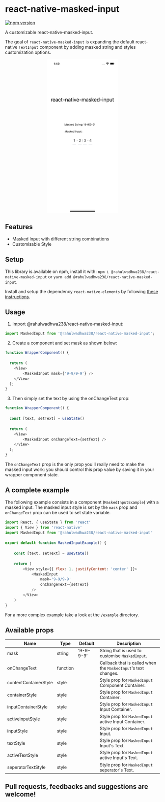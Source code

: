 # react-native-masked-input

[![npm version](https://badge.fury.io/js/react-native-modal.svg)](https://badge.fury.io/js/react-native-modal)

A customizable react-native-masked-input.

The goal of `react-native-masked-input` is expanding the default react-native `TextInput` component by adding masked string and styles customization options.

<p align="center">
<img src="images/react-native-masked-input.png" height="500" />
</p>

## Features

- Masked Input with different string combinations
- Customisable Style

## Setup

This library is available on npm, install it with: `npm i @rahulwadhwa238/react-native-masked-input` or `yarn add @rahulwadhwa238/react-native-masked-input`.

Install and setup the dependency `react-native-elements` by following <a href='https://reactnativeelements.com/docs/'>these instructions</a>.

## Usage

1.  Import @rahulwadhwa238/react-native-masked-input:

```javascript
import MaskedInput from '@rahulwadhwa238/react-native-masked-input';
```

2.  Create a component and set mask as shown below:

```javascript
function WrapperComponent() {

  return (
    <View>
        <MaskedInput mask={'9-9/9-9'} />
    </View>
  );
}
```

3.  Then simply set the text by using the onChangeText prop:

```javascript
function WrapperComponent() {

  const [text, setText] = useState()

  return (
    <View>
        <MaskedInput onChangeText={setText} />
    </View>
  );
}
```

The `onChangeText` prop is the only prop you'll really need to make the masked input work: you should control this prop value by saving it in your wrapper component state.

## A complete example

The following example consists in a component (`MaskedInputExample`) with a masked input.
The masked input style is set by the `mask` prop and `onChangeText` prop can be used to set state variable.  

```javascript
import React, { useState } from 'react'
import { View } from 'react-native'
import MaskedInput from '@rahulwadhwa238/react-native-masked-input'

export default function MaskedInputExample() {

    const [text, setText] = useState()

    return (
        <View style={{ flex: 1, justifyContent: 'center' }}>
            <MaskedInput
                mask='9-9/9-9'
                onChangeText={setText}
            />
        </View>
    )
}
```

For a more complex example take a look at the `/example` directory.

## Available props

| Name                           | Type             | Default                        | Description                                                                                                                                |
| ------------------------------ | ---------------- | ------------------------------ | ------------------------------------------------------------------------------------------------------------------------------------------ |
| mask                    | string |     '9-9-9-9'                |        String that is used to customise `MaskedInput`.                                                                                                           |
| onChangeText                    | function |                     |        Callback that is called when the `MaskedInput`'s text changes.                                                                                                                |
| contentContainerStyle              | style           |                             | Style prop for `MaskedInput` Component Container.                                                                                                |
| containerStyle                   | style|                 | Style prop for `MaskedInput` Container.                                                                                                                       |
| inputContainerStyle             | style           |                              |     Style prop for `MaskedInput` Input Container.                                                                                           |
| activeInputStyle                  | style             |                           |   Style prop for `MaskedInput` active Input Container.                                                                                                     |
| inputStyle                    | style             |                            |  Style prop for `MaskedInput` Input.              |                                                                                                                 |
| textStyle                  | style           |                        | Style prop for `MaskedInput` Input's  Text.                                                                                                       |
| activeTextStyle                | style           |                            | Style prop for `MaskedInput` active Input's  Text.                                                                                              |
| seperatorTextStyle     | style           |                            |      Style prop for `MaskedInput` seperator's Text.                                                      |

## Pull requests, feedbacks and suggestions are welcome!

